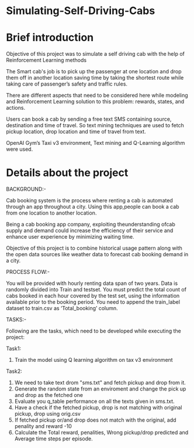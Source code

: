 # Simulating-Self-Driving-Cabs
# Brief introduction

Objective of this project was to simulate a self driving cab with the help of Reinforcement Learning methods

The Smart cab's job is to pick up the passenger at one location and drop them off in another location saving time by taking the shortest route while taking care of passenger’s safety and traffic rules.

There are different aspects that need to be considered here while modeling and Reinforcement Learning solution to this problem: rewards, states, and actions.

Users can book a cab by sending a free text SMS containing source, destination and time of travel. So text mining techniques are used to fetch pickup location, drop location and time of travel from text.

OpenAI Gym’s Taxi v3 environment, Text mining and Q-Learning algorithm were used.

# Details about the project

BACKGROUND:-

Cab booking system is the process where renting a cab is automated through an app throughout a city. Using this app,people can book a cab from one location to another location.

Being a cab booking app company, exploiting theunderstanding ofcab supply and demand could increase the efficiency of their service and enhance user experience by minimizing waiting time.

Objective of this project is to combine historical usage pattern along with the open data sources like weather data to forecast cab booking demand in a city.

PROCESS FLOW:-

You will be provided with hourly renting data span of two years. Data is randomly divided into Train and  testset.
You must predict the total count of cabs booked in each hour covered by the test set, using the information available prior to the booking period.
You need to append the train_label dataset to train.csv as ‘Total_booking’ column.

TASKS:-

Following are the tasks, which need to be developed while executing the project:

Task1:

1) Train the model using Q learning algorithm on tax v3 environment

Task2:

1) We need to take text drom "sms.txt" and fetch pickup and drop from it.
2) Generate the random state from an enviroment and change the pick up and drop as the fetched one
3) Evaluate you q_table performance on all the texts given in sms.txt.
4) Have a check if the fetched pickup, drop is not matching with original pickup, drop using orig.csv
5) If fetched pickup or/and drop does not match with the original, add penality and reward -10
6) Calculate the Total reward, penalities, Wrong pickup/drop predicted and Average time steps per episode.

